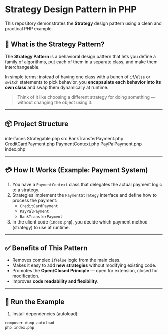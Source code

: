 # Strategy Design Pattern in PHP

This repository demonstrates the **Strategy** design pattern using a clean and practical PHP example.

## 🧠 What is the Strategy Pattern?

The **Strategy Pattern** is a behavioral design pattern that lets you define a family of algorithms, put each of them in a separate class, and make them interchangeable.

In simple terms: instead of having one class with a bunch of `if`/`else` or `switch` statements to pick behavior, you **encapsulate each behavior into its own class** and swap them dynamically at runtime.

> Think of it like choosing a different strategy for doing something — without changing the object using it.

---

## 📦 Project Structure

interfaces
    Strategable.php
src
    BankTransferPayment.php
    CreditCardPayment.php
    PaymentContext.php
    PayPalPayment.php
index.php

---

## 💳 How It Works (Example: Payment System)

1. You have a `PaymentContext` class that delegates the actual payment logic to a strategy.
2. Strategies implement the `PaymentStrategy` interface and define how to process the payment:
    - `CreditCardPayment`
    - `PayPalPayment`
    - `BankTransferPayment`
3. In the client code (`index.php`), you decide which payment method (strategy) to use at runtime.


---

## ✅ Benefits of This Pattern

- Removes complex `if`/`else` logic from the main class.
- Makes it easy to add **new strategies** without modifying existing code.
- Promotes the **Open/Closed Principle** — open for extension, closed for modification.
- Improves **code readability and flexibility**.

---

## 🧪 Run the Example

1. Install dependencies (autoload):

```bash
composer dump-autoload
php index.php
